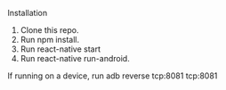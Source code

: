 Installation

1) Clone this repo.
2) Run npm install.
3) Run react-native start
4) Run react-native run-android.

If running on a device, run adb reverse tcp:8081 tcp:8081

